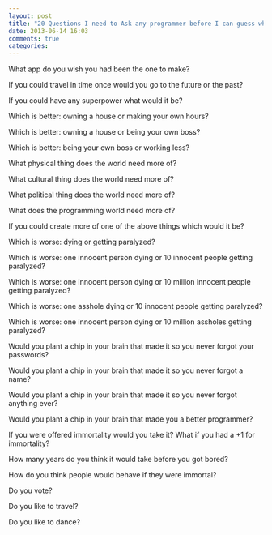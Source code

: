 ```yaml
---
layout: post
title: "20 Questions I need to Ask any programmer before I can guess what you're about"
date: 2013-06-14 16:03
comments: true
categories: 
---
```

What app do you wish you had been the one to make?  

If you could travel in time once would you go to the future or the past?  

If you could have any superpower what would it be?  

Which is better: owning a house or making your own hours?  

Which is better: owning a house or being your own boss?  

Which is better: being your own boss or working less?  

What physical thing does the world need more of?  

What cultural thing does the world need more of?  

What political thing does the world need more of?  

What does the programming world need more of?  

If you could create more of one of the above things which would it be?  

Which is worse: dying or getting paralyzed? 

Which is worse: one innocent person dying or 10 innocent people getting paralyzed?  

Which is worse: one innocent person dying or 10 million innocent people getting paralyzed?  

Which is worse: one asshole dying or 10 innocent people getting paralyzed?  

Which is worse: one innocent person dying  or 10 million assholes getting paralyzed?  

Would you plant a chip in your brain that made it so you never forgot your passwords?  

Would you plant a chip in your brain that made it so you never forgot a name?  

Would you plant a chip in your brain that made it so you never forgot anything ever?  

Would you plant a chip in your brain that made you a better programmer?  

If you were offered immortality would you take it?
What if you had a +1 for immortality?  

How many years do you think it would take before you got bored?  

How do you think people would behave if they were immortal?  

Do you vote?  

Do you like to travel?  

Do you like to dance?